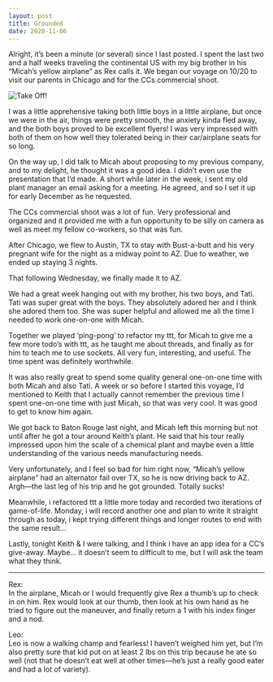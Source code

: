 ```yaml
---
layout: post
title: Grounded
date: 2020-11-06
---
```


Alright, it’s been a minute (or several) since I last posted.  I spent the last two and a half weeks traveling the continental US with my big brother in his “Micah’s yellow airplane” as Rex calls it.  We began our voyage on 10/20 to visit our parents in Chicago and for the CCs commercial shoot.  

![Take Off!](https://maniginam.github.io/blog/pics&vids/Rex&LeoInPlane.jpeg#thumbnail)

I was a little apprehensive taking both little boys in a little airplane, but once we were in the air, things were pretty smooth, the anxiety kinda fled away, and the both boys proved to be excellent flyers!  I was very impressed with both of them on how well they tolerated being in their car/airplane seats for so long.

On the way up, I did talk to Micah about proposing to my previous company, and to my delight, he thought it was a good idea.  I didn’t even use the presentation that I’d made.  A short while later in the week, i sent my old plant manager an email asking for a meeting. He agreed, and so I set it up for early December as he requested. 

The CCs commercial shoot was a lot of fun.  Very professional and organized and it provided me with a fun opportunity to be silly on camera as well as meet my fellow co-workers, so that was fun.  

After Chicago, we flew to Austin, TX to stay with Bust-a-butt and his very pregnant wife for the night as a midway point to AZ.  Due to weather, we ended up staying 3 nights.

That following Wednesday, we finally made it to AZ.

We had a great week hanging out with my brother, his two boys, and Tati.  Tati was super great with the boys.  They absolutely adored her and I think she adored them too.  She was super helpful and allowed me all the time I needed to work one-on-one with Micah.  

Together we played ‘ping-pong’ to refactor my ttt, for Micah to give me a few more todo’s with ttt, as he taught me about threads, and finally as for him to teach me to use sockets.  All very fun, interesting, and useful.  The time spent was definitely worthwhile.  

It was also really great to spend some quality general one-on-one time with both Micah and also Tati.  A week or so before I started this voyage, I’d mentioned to Keith that I actually cannot remember the previous time I spent one-on-one time with just Micah, so that was very cool.  It was good to get to know him again.

We got back to Baton Rouge last night, and Micah left this morning but not until after he got a tour around Keith’s plant.  He said that his tour really impressed upon him the scale of a chemical plant and maybe even a little understanding of the various needs manufacturing needs.  

Very unfortunately, and I feel so bad for him right now, “Micah’s yellow airplane” had an alternator fail over TX, so he is now driving back to AZ.  Argh—the last leg of his trip and he got grounded.  Totally sucks!  

Meanwhile, i refactored ttt a little more today and recorded two iterations of game-of-life.  Monday, i will record another one and plan to write it straight through as today, i kept trying different things and longer routes to end with the same result…

Lastly, tonight Keith & I were talking, and I think i have an app idea for a CC’s give-away.  Maybe…  it doesn’t seem to difficult to me, but I will ask the team what they think.

***
Rex:  
In the airplane, Micah or I would frequently give Rex a thumb’s up to check in on him.  Rex would look at our thumb, then look at his own hand as he tried to figure out the maneuver, and finally return a 1 with his index finger and a nod.

Leo:  
Leo is now a walking champ and fearless!  I haven’t weighed him yet, but I’m also pretty sure that kid put on at least 2 lbs on this trip because he ate so well (not that he doesn’t eat well at other times—he’s just a really good eater and had a lot of variety).  
